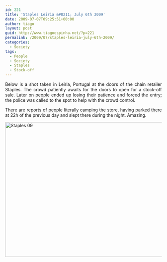 ```yaml
---
id: 221
title: 'Staples Leiria &#8211; July 6th 2009'
date: 2009-07-07T09:25:51+00:00
author: tiago
layout: post
guid: http://www.tiagoespinha.net/?p=221
permalink: /2009/07/staples-leiria-july-6th-2009/
categories:
  - Society
tags:
  - People
  - Society
  - Staples
  - Stock-off
---
```

<p style="text-align: justify;">
  Below is a shot taken in Leiria, Portugal at the doors of the chain retailer Staples. The crowd patiently awaits for the doors to open for a stock-off sale. Later on people ended up losing their patience and forced the entry; the police was called to the spot to help with the crowd control.
</p>

<p style="text-align: justify;">
  There are reports of people literally camping the store, having parked there at 22h of the previous day and slept there during the night. Amazing.
</p>

<p style="text-align: justify;">
  <a href="https://www.tiagoespinha.net/wp-content/uploads/2009/07/IMG_0016.JPG" rel="lightbox[221]" title="Staples 09"><img class="alignnone size-full wp-image-224" title="Staples 09" src="https://www.tiagoespinha.net/wp-content/uploads/2009/07/IMG_0016.JPG" alt="Staples 09" width="576" height="432" /></a>
</p>

<p style="text-align: justify;">